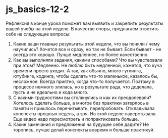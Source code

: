 # js_basics-12-2
Рефлексия в конце урока поможет вам выявить и закрепить результаты вашей учебы на этой неделе. В качестве опоры, предлагаем ответить себе на следующие вопросы:

1. Какие ваши главные результаты этой недели, что вы поняли / чему научились?
Хочется все и сразу, но так не бывает. Если бывает - не всегда это хорошо. Лучше медленнее, но более качественно.
2. Как вы выполняли задания, какими способами? Что вы чувствовали при этом?
Медленно. Не люблю быть медленной, кажется, что куча времени просто уходит. А так, как обычно, много гуглинга, ютубинга, кодинга, чтобы сделать что-то маленькое, казалось бы, несложное.
Всегда приятно, когда что-то получается. Поэтому в процессе немного злилась, но в результате рада, что доделала, пусть и не идеально и кода много.
3. С какими трудностями вы столкнулись и как их преодолевали?
Хотелось сделать больше, а многое без практики затерлось в памяти и пришлось перечитывать, перепробовать. Откладывала конспекты прошлых недель, а зря. На этой неделе наверстывала. Еще видео надо пересмотреть и попрактиковать больше.
4. Какие замечания и предложения на будущее себе дадите?
Не торопись, лучше делай конспекты вовремя и больше практикуй.
